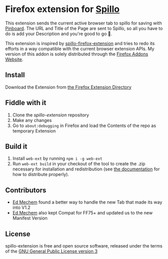 # Firefox extension for [Spillo](//bananafishsoftware.com/products/spillo/)

This extension sends the current active browser tab to spillo for saving with [Pinboard](https://pinboard.in). The URL and Title of the Page are sent to Spillo, so all you have to do is add your Description and you're good to go 🎉.

This extension is inspired by [spillo-firefox-extension](https://github.com/albohlabs/spillo-firefox-extension) and tries to redo its efforts in a way compatible with the current browser extension APIs. My version of this addon is solely distributed through the [Firefox Addons Website](https://addons.mozilla.org).

## Install

Download the Extension from [the Firefox Extension Directory](https://addons.mozilla.org/en-US/firefox/addon/send-to-spillo/)

## Fiddle with it

1.  Clone the _spillo-extension_ repository
2.  Make any changes
3.  Go to `about:debugging` in Firefox and load the Contents of the repo as temporary Extension

## Build it

1.  Install `web-ext` by running `npm i -g web-ext`
2.  Run `web-ext build` in your checkout of the tool to create the .zip necessary for installation and redistribution (see [the documentation](https://developer.mozilla.org/en-US/docs/Mozilla/Add-ons/Distribution) for how to distribute properly).

## Contributors

- [Ed Mechem](https://github.com/edmechem) found a better way to handle the new Tab that made its way into V1.2
- [Ed Mechem](https://github.com/edmechem) also kept Compat for FF75+ and updated us to the new Manifest Version

## License

spillo-extension is free and open source software, released under the terms of the [GNU General Public License version 3](http://www.gnu.org/licenses/gpl.html)
